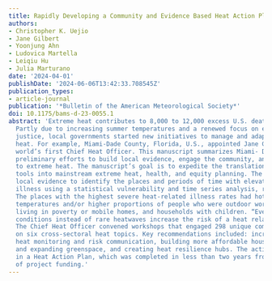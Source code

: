 ```yaml
---
title: Rapidly Developing a Community and Evidence Based Heat Action Plan
authors:
- Christopher K. Uejio
- Jane Gilbert
- Yoonjung Ahn
- Ludovica Martella
- Leiqiu Hu
- Julia Marturano
date: '2024-04-01'
publishDate: '2024-06-06T13:42:33.708545Z'
publication_types:
- article-journal
publication: '*Bulletin of the American Meteorological Society*'
doi: 10.1175/bams-d-23-0055.1
abstract: 'Extreme heat contributes to 8,000 to 12,000 excess U.S. deaths per year.
  Partly due to increasing summer temperatures and a renewed focus on environmental
  justice, local governments started new initiatives to manage and adapt to extreme
  heat. For example, Miami-Dade County, Florida, U.S., appointed Jane Gilbert as the
  world’s first Chief Heat Officer. This manuscript summarizes Miami- Dade County’s
  preliminary efforts to build local evidence, engage the community, and rapidly respond
  to extreme heat. The manuscript’s goal is to expedite the translation of existing
  tools into mainstream extreme heat, health, and equity planning. The study generated
  local evidence to identify the places and periods of time with elevated heat related
  illness using a statistical vulnerability and time series analysis, respectively.
  The places with the highest severe heat-related illness rates had hotter land surface
  temperatures and/or higher proportions of people who were outdoor workers, indigenous,
  living in poverty or mobile homes, and households with children. “Everyday” summer
  conditions instead of rare heatwaves increase the risk of a heat related death.
  The Chief Heat Officer convened workshops that engaged 298 unique community members
  on six cross-sectoral heat topics. Key recommendations included: increasing multi-sectoral
  heat monitoring and risk communication, building more affordable housing, preserving
  and expanding greenspace, and creating heat resilience hubs. The activities culminated
  in a Heat Action Plan, which was completed in less than two years from the receipt
  of project funding.'
---
```

